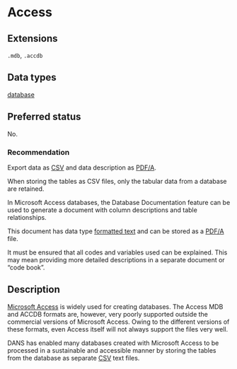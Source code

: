 # Access

## Extensions

`.mdb`, `.accdb`

## Data types

[database](../dataTypes/database.md)

## Preferred status

No.

### Recommendation

Export data as [CSV](csv.md) and data description as [PDF/A](pdfa.md).

When storing the tables as CSV files, only the
tabular data from a database are retained.

In Microsoft Access databases, the Database
Documentation feature can be used to generate a document with column
descriptions and table relationships.

This document has data type [formatted text](../dataTypes/formattedText.md)
and can be stored as a [PDF/A](pfda.md) file.

It must be
ensured that all codes and variables used can be explained.
This may mean
providing more detailed descriptions in a separate document or “code book”.

## Description

[Microsoft Access]({{wikipedia}}/Microsoft_Access#File_extensions)
is widely used for creating databases. The Access
MDB
and
ACCDB
formats are, however, very poorly supported outside the commercial
versions of Microsoft Access. Owing to the different versions of these formats,
even Access itself will not always support the files very well.

DANS has
enabled many databases created with Microsoft Access to be processed in a
sustainable and accessible manner by storing the tables from the database as
separate [CSV](csv.md) text files.

